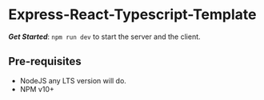 # Express-React-Typescript-Template

**_Get Started_**: `npm run dev` to start the server and the client.

## Pre-requisites

- NodeJS any LTS version will do.
- NPM v10+
